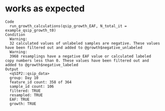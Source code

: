 # works as expected

    Code
      run_growth_calculations(qsip_growth_EAF, N_total_it = example_qsip_growth_t0)
    Condition
      Warning:
      32 calculated values of unlabeled samples are negative. These values have been filtered out and added to @growth$negative_unlabeled
      Warning:
      3968 resamplings have a negative EAF value or calculated labeled copy numbers less than 0. These values have been filtered out and added to @growth$negative_labeled
    Output
      <qSIP2::qsip_data>
      group: Day 10
      feature_id count: 358 of 364
      sample_id count: 106
      filtered: TRUE
      resampled: TRUE
      EAF: TRUE
      growth: TRUE


